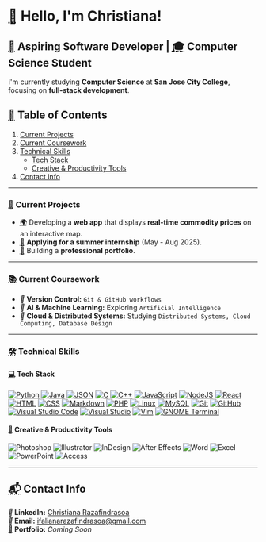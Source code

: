 # <abbr title="Waving Hand">👋</abbr> Hello, I'm Christiana! 

## <abbr title="Target">🎯</abbr> **Aspiring Software Developer** | <abbr title="Graduation Cap">🎓</abbr> **Computer Science Student**  
I'm currently studying **Computer Science** at **San Jose City College**, focusing on **full-stack development**.  

## <abbr title="List">📃</abbr> Table of Contents
1. [Current Projects](#current-projects)
2. [Current Coursework](#current-coursework)
3. [Technical Skills](#technical-skills)
   - [Tech Stack](#tech-stack)
   - [Creative & Productivity Tools](#creative-productivity-tools)
4. [Contact info](#contact-info)



---

### <section id="current-projects" role="region" aria-labelledby="current-projects">
### <abbr title="Pushpin">📌</abbr> **Current Projects**  
- <abbr title="Globe">🌍</abbr> Developing a **web app** that displays **real-time commodity prices** on an interactive map.  
- <abbr title="Briefcase">💼</abbr> **Applying for a summer internship** (May - Aug 2025).  
- <abbr title="Folder">📂</abbr> Building a **professional portfolio**.  
</section>

---

### <section id="current-coursework" role="region" aria-labelledby="current-coursework">
### <abbr title="Books">📚</abbr> **Current Coursework**  
- <i title="Git">🔹</i> **Version Control:** `Git & GitHub workflows`  
- <i title="Artificial Intelligence">🔹</i> **AI & Machine Learning:** Exploring `Artificial Intelligence`  
- <i title="Cloud">🔹</i> **Cloud & Distributed Systems:** Studying `Distributed Systems, Cloud Computing, Database Design`  
</section>

---

### <section id="technical-skills" role="region" aria-labelledby="technical-skills">
### <abbr title="Tools">🛠️</abbr> **Technical Skills**  

#### <abbr title="Laptop">💻</abbr> **Tech Stack**  
[![Python](https://img.shields.io/badge/Python-3776AB?logo=python&logoColor=fff)](#)
[![Java](https://img.shields.io/badge/Java-%23ED8B00.svg?logo=openjdk&logoColor=white)](#)
[![JSON](https://img.shields.io/badge/JSON-000?logo=json&logoColor=fff)](#)
[![C](https://img.shields.io/badge/C-00599C?logo=c&logoColor=white)](#)
[![C++](https://img.shields.io/badge/C++-%2300599C.svg?logo=c%2B%2B&logoColor=white)](#)
[![JavaScript](https://img.shields.io/badge/JavaScript-F7DF1E?logo=javascript&logoColor=000)](#)
[![NodeJS](https://img.shields.io/badge/Node.js-6DA55F?logo=node.js&logoColor=white)](#)
[![React](https://img.shields.io/badge/React-%2320232a.svg?logo=react&logoColor=%2361DAFB)](#)
[![HTML](https://img.shields.io/badge/HTML-%23E34F26.svg?logo=html5&logoColor=white)](#)
[![CSS](https://img.shields.io/badge/CSS-1572B6?logo=css3&logoColor=fff)](#)
[![Markdown](https://img.shields.io/badge/Markdown-%23000000.svg?logo=markdown&logoColor=white)](#)
[![PHP](https://img.shields.io/badge/php-%23777BB4.svg?&logo=php&logoColor=white)](#)
[![Linux](https://img.shields.io/badge/Linux-FCC624?logo=linux&logoColor=black)](#)
[![MySQL](https://img.shields.io/badge/MySQL-4479A1?logo=mysql&logoColor=fff)](#)
[![Git](https://img.shields.io/badge/Git-F05032?logo=git&logoColor=fff)](#)
[![GitHub](https://img.shields.io/badge/GitHub-%23121011.svg?logo=github&logoColor=white)](#)
[![Visual Studio Code](https://custom-icon-badges.demolab.com/badge/Visual%20Studio%20Code-0078d7.svg?logo=vsc&logoColor=white)](#)
[![Visual Studio](https://custom-icon-badges.demolab.com/badge/Visual%20Studio-5C2D91.svg?&logo=visual-studio&logoColor=white)](#)
[![Vim](https://img.shields.io/badge/Vim-%2311AB00.svg?logo=vim&logoColor=white)](#)
[![GNOME Terminal](https://img.shields.io/badge/GNOME%20Terminal-241F31?logo=gnometerminal&logoColor=fff)](#)

#### <abbr title="Palette">🎨</abbr> **Creative & Productivity Tools**  
![Photoshop](https://img.shields.io/badge/Adobe-Photoshop-blue)
![Illustrator](https://img.shields.io/badge/Adobe-Illustrator-blue)
![InDesign](https://img.shields.io/badge/Adobe-InDesign-blue)
![After Effects](https://img.shields.io/badge/Adobe-After_Effects-blue)
![Word](https://img.shields.io/badge/Microsoft-Word-blue)
![Excel](https://img.shields.io/badge/Microsoft-Excel-blue)
![PowerPoint](https://img.shields.io/badge/Microsoft-PowerPoint-blue)
![Access](https://img.shields.io/badge/Microsoft-Access-blue)
</section>

---

#### <section id="contact-info" role="region" aria-labelledby="contact-info">
## <abbr title="Contact">📬</abbr> **Contact Info**  
**<i title="Link">🔗</i> LinkedIn:** [Christiana Razafindrasoa](https://www.linkedin.com/in/christiana-razafindrasoa/)  
**<i title="Envelope">📩</i> Email:** ifalianarazafindrasoa@gmail.com  
**<abbr title="Rocket">🚀</abbr> Portfolio:** *Coming Soon*  
</section>
